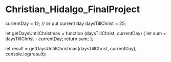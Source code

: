 # Christian_Hidalgo_FinalProject

currentDay = 12; // or put current day
daysTillChrist = 25;

let getDaysUntilChristmas = function (daysTillChrist, currentDay) {
let sum = daysTillChrist - currentDay;
return sum;
};

let result = getDaysUntilChristmas(daysTillChrist, currentDay);
console.log(result);
